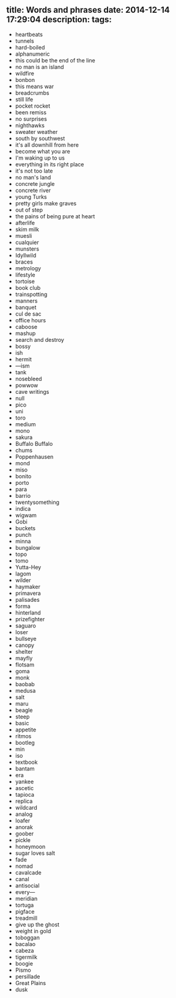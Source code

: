 title: Words and phrases
date: 2014-12-14 17:29:04
description:
tags:
---

- heartbeats
- tunnels
- hard-boiled
- alphanumeric
- this could be the end of the line
- no man is an island
- wildfire
- bonbon
- this means war
- breadcrumbs
- still life
- pocket rocket
- been remiss
- no surprises
- nighthawks
- sweater weather
- south by southwest
- it's all downhill from here
- become what you are
- I'm waking up to us
- everything in its right place
- it's not too late
- no man's land
- concrete jungle
- concrete river
- young Turks
- pretty girls make graves
- out of step
- the pains of being pure at heart
- afterlife
- skim milk
- muesli
- cualquier
- munsters
- Idyllwild
- braces
- metrology
- lifestyle
- tortoise
- book club
- trainspotting
- manners
- banquet
- cul de sac
- office hours
- caboose
- mashup
- search and destroy
- bossy
- ish
- hermit
- —ism
- tank
- nosebleed
- powwow
- cave writings
- null
- pico
- uni
- toro
- medium
- mono
- sakura
- Buffalo Buffalo
- chums
- Poppenhausen
- mond
- miso
- bonito
- porto
- para
- barrio
- twentysomething
- indica
- wigwam
- Gobi
- buckets
- punch
- minna
- bungalow
- topo
- tomo
- Yutta-Hey
- lagom
- wilder
- haymaker
- primavera
- palisades
- forma
- hinterland
- prizefighter
- saguaro
- loser
- bullseye
- canopy
- shelter
- mayfly
- flotsam
- goma
- monk
- baobab
- medusa
- salt
- maru
- beagle
- steep
- basic
- appetite
- ritmos
- bootleg
- min
- iso
- textbook
- bantam
- era
- yankee
- ascetic
- tapioca
- replica
- wildcard
- analog
- loafer
- anorak
- goober
- pickle
- honeymoon
- sugar loves salt
- fade
- nomad
- cavalcade
- canal
- antisocial
- every—
- meridian
- tortuga
- pigface
- treadmill
- give up the ghost
- weight in gold
- toboggan
- bacalao
- cabeza
- tigermilk
- boogie
- Pismo
- persillade
- Great Plains
- dusk
